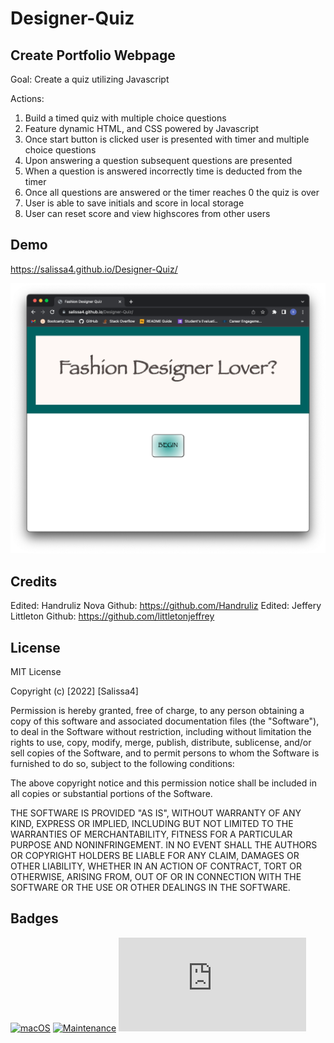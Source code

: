 # Designer-Quiz

## Create Portfolio Webpage

Goal: Create a quiz utilizing Javascript

Actions:
1. Build a timed quiz with multiple choice questions
2. Feature dynamic HTML, and CSS powered by Javascript
3. Once start button is clicked user is presented with timer and multiple choice questions
4. Upon answering a question subsequent questions are presented
5. When a question is answered incorrectly time is deducted from the timer 
6. Once all questions are answered or the timer reaches 0 the quiz is over
7. User is able to save initials and score in local storage
8. User can reset score and view highscores from other users

## Demo

https://salissa4.github.io/Designer-Quiz/

<img src="./assets/images/designerquiz.jpg">

## Credits

Edited: Handruliz Nova      Github: https://github.com/Handruliz
Edited: Jeffery Littleton   Github: https://github.com/littletonjeffrey

## License

MIT License

Copyright (c) [2022] [Salissa4]

Permission is hereby granted, free of charge, to any person obtaining a copy
of this software and associated documentation files (the "Software"), to deal
in the Software without restriction, including without limitation the rights
to use, copy, modify, merge, publish, distribute, sublicense, and/or sell
copies of the Software, and to permit persons to whom the Software is
furnished to do so, subject to the following conditions:

The above copyright notice and this permission notice shall be included in all
copies or substantial portions of the Software.

THE SOFTWARE IS PROVIDED "AS IS", WITHOUT WARRANTY OF ANY KIND, EXPRESS OR
IMPLIED, INCLUDING BUT NOT LIMITED TO THE WARRANTIES OF MERCHANTABILITY,
FITNESS FOR A PARTICULAR PURPOSE AND NONINFRINGEMENT. IN NO EVENT SHALL THE
AUTHORS OR COPYRIGHT HOLDERS BE LIABLE FOR ANY CLAIM, DAMAGES OR OTHER
LIABILITY, WHETHER IN AN ACTION OF CONTRACT, TORT OR OTHERWISE, ARISING FROM,
OUT OF OR IN CONNECTION WITH THE SOFTWARE OR THE USE OR OTHER DEALINGS IN THE
SOFTWARE.

## Badges

[![macOS](https://svgshare.com/i/ZjP.svg)](https://svgshare.com/i/ZjP.svg)
[![Maintenance](https://img.shields.io/badge/Maintained%3F-no-red.svg)](https://bitbucket.org/lbesson/ansi-colors)
[![GitHub license](https://badgen.net/github/license/Naereen/Strapdown.js)](https://github.com/Naereen/StrapDown.js/blob/master/LICENSE)

